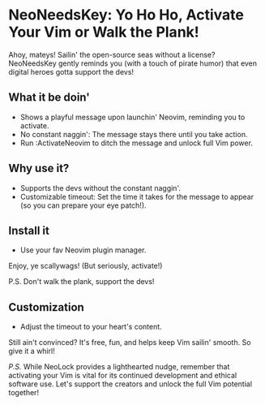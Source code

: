 # NeoNeedsKey: Yo Ho Ho, Activate Your Vim or Walk the Plank!

Ahoy, mateys! Sailin' the open-source seas without a license? NeoNeedsKey gently
reminds you (with a touch of pirate humor) that even digital heroes gotta support the
devs!

## What it be doin'

* Shows a playful message upon launchin' Neovim, reminding you to activate.
* No constant naggin': The message stays there until you take action.
* Run :ActivateNeovim to ditch the message and unlock full Vim power.

## Why use it?

* Supports the devs without the constant naggin'.
* Customizable timeout: Set the time it takes for the message to appear (so you can
  prepare your eye patch!).

## Install it

* Use your fav Neovim plugin manager.

Enjoy, ye scallywags! (But seriously, activate!)

P.S. Don't walk the plank, support the devs!

## Customization

* Adjust the timeout to your heart's content.

Still ain't convinced? It's free, fun, and helps keep Vim sailin' smooth. So give it a whirl!

*P.S.* While NeoLock provides a lighthearted nudge, remember that activating your Vim
is vital for its continued development and ethical software use. Let's support the
creators and unlock the full Vim potential together!
